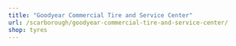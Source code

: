 ```yaml
---
title: "Goodyear Commercial Tire and Service Center"
url: /scarborough/goodyear-commercial-tire-and-service-center/
shop: tyres
---
```

